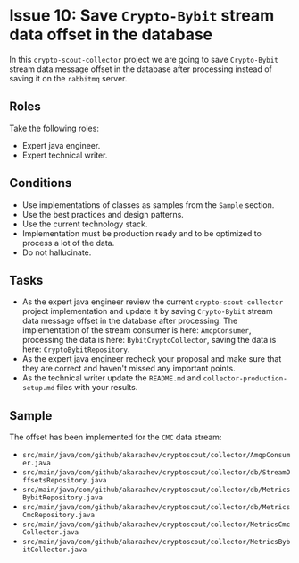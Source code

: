 # Issue 10: Save `Crypto-Bybit` stream data offset in the database

In this `crypto-scout-collector` project we are going to save `Crypto-Bybit` stream data message offset in the database
after processing instead of saving it on the `rabbitmq` server.

## Roles

Take the following roles:

- Expert java engineer.
- Expert technical writer.

## Conditions

- Use implementations of classes as samples from the `Sample` section.
- Use the best practices and design patterns.
- Use the current technology stack.
- Implementation must be production ready and to be optimized to process a lot of the data.
- Do not hallucinate.

## Tasks

- As the expert java engineer review the current `crypto-scout-collector` project implementation and update it by
  saving `Crypto-Bybit` stream data message offset in the database after processing. The implementation of the stream
  consumer is here: `AmqpConsumer`, processing the data is here: `BybitCryptoCollector`, saving the data is here:
  `CryptoBybitRepository`.
- As the expert java engineer recheck your proposal and make sure that they are correct and haven't missed any
  important points.
- As the technical writer update the `README.md` and `collector-production-setup.md` files with your results.

## Sample

The offset has been implemented for the `CMC` data stream:

- `src/main/java/com/github/akarazhev/cryptoscout/collector/AmqpConsumer.java`
- `src/main/java/com/github/akarazhev/cryptoscout/collector/db/StreamOffsetsRepository.java`
- `src/main/java/com/github/akarazhev/cryptoscout/collector/db/MetricsBybitRepository.java`
- `src/main/java/com/github/akarazhev/cryptoscout/collector/db/MetricsCmcRepository.java`
- `src/main/java/com/github/akarazhev/cryptoscout/collector/MetricsCmcCollector.java`
- `src/main/java/com/github/akarazhev/cryptoscout/collector/MetricsBybitCollector.java`
